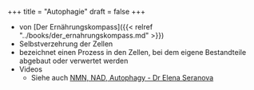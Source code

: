 +++
title = "Autophagie"
draft = false
+++

-   von [Der Ernährungskompass]({{< relref "../books/der_ernahrungskompass.md" >}})
-   Selbstverzehrung der Zellen
-   bezeichnet einen Prozess in den Zellen, bei dem eigene Bestandteile abgebaut oder verwertet werden
-   Videos
    -   Siehe auch [NMN, NAD, Autophagy - Dr Elena Seranova](https://www.youtube.com/watch?v=mGLtvt47C1A)
